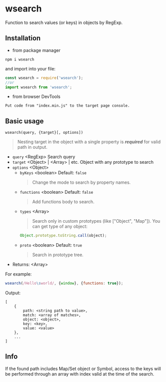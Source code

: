 # wsearch
Function to search values (or keys) in objects by RegExp.
## Installation
- from package manager
```
npm i wsearch
```
and import into your file:
```js
const wsearch = require('wsearch');
//or
import wsearch from 'wsearch';
```
- from browser DevTools
```
Put code from "index.min.js" to the target page console.
```
## Basic usage
```
wsearch(query, {target}[, options])
```
> Nesting target in the object with a single property is ***required*** for valid path in output.
- `query` \<RegExp\> Search query
- `target` \<Object\> | \<Array\> | etc. Object with any prototype to search
- `options` \<Object\>
	- `byKeys` \<boolean\> Default: `false`
		> Change the mode to search by property names.
	- `functions` \<boolean\> Default: `false`
		> Add functions body to search.
	- `types` \<Array\>
		> Search only in custom prototypes (like ["Object", "Map"]). You can get type of any object:
		```js
		Object.prototype.toString.call(object);
		```
	- `proto` \<boolean\> Default: `true`
		> Search in prototype tree.
- Returns: \<Array\>

For example:
```js
wsearch(/Hello\sworld/, {window}, {functions: true});
```
Output:
```
[
	{
		path: <string path to value>,
		match: <array of matches>,
		object: <object>,
		key: <key>,
		value: <value>
	},
	...
]
```
## Info
If the found path includes Map/Set object or Symbol, access to the keys will be performed through an array with index valid at the time of the search.
